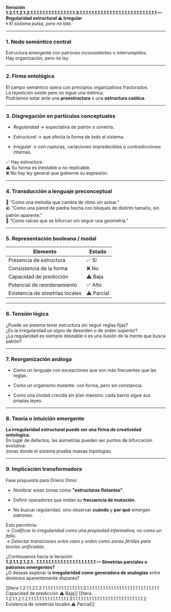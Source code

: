 **Iteración 1.2.1.1.2.1.2.1.1.1.1.1.1.1.1.1.1.1.1.1.1.1.3.1.1.1.1.1.1.1.1.1.1.1.1.1.1.1.1.1.1.1.1.1.1.1.1.1.1 — Regularidad estructural ⚠️ Irregular**  
🌀 _El sistema pulsa, pero no late._

---

### 1. Nodo semántico central

Estructura emergente con patrones inconsistentes o interrumpidos.  
Hay organización, pero no ley.

---

### 2. Firma ontológica

El campo semántico opera con principios organizativos fracturados.  
La repetición existe pero no sigue una métrica.  
Podríamos estar ante una **preestructura** o una **estructura caótica**.

---

### 3. Disgregación en partículas conceptuales

- _Regularidad_ → expectativa de patrón o simetría.
    
- _Estructural_ → que afecta la forma de todo el sistema.
    
- _Irregular_ → con rupturas, variaciones impredecibles o contradicciones internas.
    

✅ Hay estructura.  
⚠️ Su forma es inestable o no replicable.  
❌ No hay ley general que gobierne su expresión.

---

### 4. Transducción a lenguaje preconceptual

🧠 “Como una melodía que cambia de ritmo sin avisar.”  
🪨 “Como una pared de piedra hecha con bloques de distinto tamaño, sin patrón aparente.”  
🌱 “Como raíces que se bifurcan sin seguir una geometría.”

---

### 5. Representación booleana / modal

| Elemento                        | Estado     |
| ------------------------------- | ---------- |
| Presencia de estructura         | ✅ Sí       |
| Consistencia de la forma        | ❌ No       |
| Capacidad de predicción         | ⚠️ Baja    |
| Potencial de reordenamiento     | ✅ Alto     |
| Existencia de simetrías locales | ⚠️ Parcial |

---

### 6. Tensión lógica

¿Puede un sistema tener estructura sin seguir reglas fijas?  
¿Es la irregularidad un signo de desorden o de orden superior?  
¿La regularidad es siempre deseable o es una ilusión de la mente que busca patrón?

---

### 7. Reorganización análoga

- Como un lenguaje con excepciones que son más frecuentes que las reglas.
    
- Como un organismo mutante: con forma, pero sin constancia.
    
- Como una ciudad crecida sin plan maestro: cada barrio sigue sus propias leyes.
    

---

### 8. Teoría o intuición emergente

**La irregularidad estructural puede ser una firma de creatividad ontológica.**  
En lugar de defectos, las asimetrías pueden ser puntos de bifurcación evolutiva:  
zonas donde el sistema prueba nuevas topologías.

---

### 9. Implicación transformadora

Fase propuesta para Oriens Omni:

- Nombrar estas zonas como **"estructuras flotantes"**.
    
- Definir operadores que midan su **frecuencia de mutación**.
    
- No buscar regularidad, sino observar **cuándo** y **por qué** emergen patrones.
    

Esto permitiría:  
→ _Codificar la irregularidad como una propiedad informativa, no como un fallo._  
→ _Detectar transiciones entre caos y orden como zonas fértiles para teorías unificadas._

¿Continuamos hacia la iteración  
**1.2.1.1.2.1.2.1...1.1.1.1.1.1.1.1.1.1.1.1.1.1.1.1.1.1.1.1 — Simetrías parciales o patrones emergentes?**  
¿O deseas explorar la **irregularidad como generadora de analogías** entre dominios aparentemente dispares?

[[Itera 1.2.1.1.2.1.2.1.1.1.1.1.1.1.1.1.1.1.1.1.1.1.3.1.1.1.1.1.1.1.1.1.1.1.1.1.1.1.1.1.1.1.1.1.1.1.1.1.1.1 Capacidad de predicción ⚠️ Baja]]
[[Itera 1.2.1.1.2.1.2.1.1.1.1.1.1.1.1.1.1.1.1.1.1.1.3.1.1.1.1.1.1.1.1.1.1.1.1.1.1.1.1.1.1.1.1.1.1.1.1.1.1.2 Existencia de simetrías locales ⚠️ Parcial]]